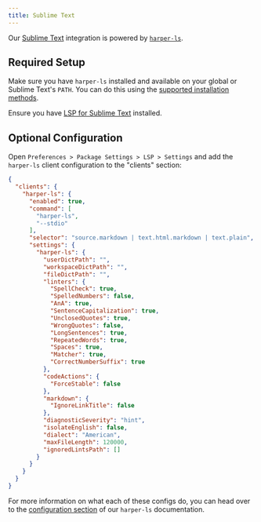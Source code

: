 ```yaml
---
title: Sublime Text
---
```


Our [Sublime Text](https://www.sublimetext.com/) integration is powered by [`harper-ls`](./language-server).

## Required Setup

Make sure you have `harper-ls` installed and available on your global or Sublime Text's `PATH`. You can do this using the [supported installation methods](./language-server#Installation).

Ensure you have [LSP for Sublime Text](https://lsp.sublimetext.io/) installed.

## Optional Configuration

Open `Preferences > Package Settings > LSP > Settings` and add the `harper-ls` client configuration to the "clients" section:

```json title=LSP.sublime-settings
{
  "clients": {
    "harper-ls": {
      "enabled": true,
      "command": [
        "harper-ls",
        "--stdio"
      ],
      "selector": "source.markdown | text.html.markdown | text.plain",
      "settings": {
        "harper-ls": {
          "userDictPath": "",
          "workspaceDictPath": "",
          "fileDictPath": "",
          "linters": {
            "SpellCheck": true,
            "SpelledNumbers": false,
            "AnA": true,
            "SentenceCapitalization": true,
            "UnclosedQuotes": true,
            "WrongQuotes": false,
            "LongSentences": true,
            "RepeatedWords": true,
            "Spaces": true,
            "Matcher": true,
            "CorrectNumberSuffix": true
          },
          "codeActions": {
            "ForceStable": false
          },
          "markdown": {
            "IgnoreLinkTitle": false
          },
          "diagnosticSeverity": "hint",
          "isolateEnglish": false,
          "dialect": "American",
          "maxFileLength": 120000,
          "ignoredLintsPath": []
        }
      }
    }
  }
}
```

For more information on what each of these configs do, you can head over to the [configuration section](./language-server#Configuration) of our `harper-ls` documentation.
